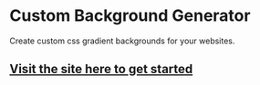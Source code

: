 # Custom Background Generator

Create custom css gradient backgrounds for your websites.

## [Visit the site here to get started](https://rubyspch.github.io/background-generator/)
